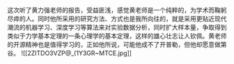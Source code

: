 这次听了黄力强老师的报告，受益匪浅，感觉黄老师是一个纯粹的，为学术而鞠躬尽瘁的人。同时他所采用的研究方法、方式也是我所向往的，就是采用更贴近现代潮流的机器学习、深度学习等算法来对实验数据分析，同时扩大样本量，争取得到类似于力学基本定理的一条心理学的基本定理，这样的雄心壮志让人钦佩。黄老师的开源精神也是值得学习的，正如他所说，可能他成不了开普勒，但他却愿意做第谷。
![[2ZITDO3VZP@_(1Y3GR~MTCE.jpg]]